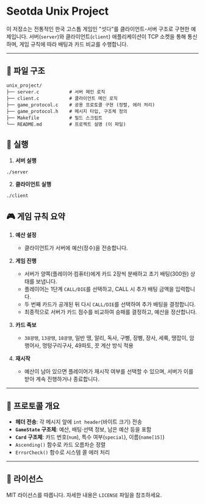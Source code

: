 # Seotda Unix Project

이 저장소는 전통적인 한국 고스톱 게임인 "섯다"를 클라이언트-서버 구조로 구현한 예제입니다. 서버(`server`)와 클라이언트(`client`) 애플리케이션이 TCP 소켓을 통해 통신하며, 게임 규칙에 따라 배팅과 카드 비교를 수행합니다.

---

## 📂 파일 구조

```text
unix_project/
├── server.c           # 서버 메인 로직
├── client.c           # 클라이언트 메인 로직
├── game_protocol.c    # 공용 프로토콜 구현 (정렬, 에러 처리)
├── game_protocol.h    # 메시지 타입, 구조체 정의
├── Makefile           # 빌드 스크립트
└── README.md          # 프로젝트 설명 (이 파일)
```

## 🚀 실행

1. **서버 실행**  
```bash
./server
```

2. **클라이언트 실행**
```bash
./client
```

## 🎮 게임 규칙 요약

1. **예산 설정**  
   - 클라이언트가 서버에 예산(정수)을 전송합니다.

2. **게임 진행**  
   - 서버가 양쪽(플레이어·컴퓨터)에게 카드 2장씩 분배하고 초기 배팅(300원) 상태를 보냅니다.  
   - 플레이어는 1단계 `CALL/DIE`를 선택하고, CALL 시 추가 배팅 금액을 입력합니다.  
   - 두 번째 카드가 공개된 뒤 다시 `CALL/DIE`를 선택하여 추가 배팅을 결정합니다.  
   - 최종적으로 서버가 카드 점수를 비교하여 승패를 결정하고, 예산을 정산합니다.

3. **카드 족보**  
   - `38광땡`, `13광땡`, `18광땡`, 일반 땡, 알리, 독사, 구삥, 장삥, 장사, 세륙, 땡잡이, 암행어사, 멍텅구리구사, 49파토, 끗 계산 방식 적용

4. **재시작**  
   - 예산이 남아 있으면 플레이어가 재시작 여부를 선택할 수 있으며, 서버가 이를 받아 계속 진행하거나 종료합니다.

---

## 📡 프로토콜 개요

- **헤더 전송**: 각 메시지 앞에 `int header`(바이트 크기) 전송  
- **`GameState` 구조체**: 예산, 배팅·선택 정보, 남은 예산 등을 포함  
- **`Card` 구조체**: 카드 번호(`num`), 특수 여부(`special`), 이름(`name[15]`)  
- `Ascending()` 함수로 카드 오름차순 정렬  
- `ErrorCheck()` 함수로 시스템 콜 에러 처리

---

## 📜 라이선스

MIT 라이선스를 따릅니다. 자세한 내용은 `LICENSE` 파일을 참조하세요.
